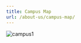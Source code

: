 ```yaml
---
title: Campus Map
url: /about-us/campus-map/
---
```


<p class="text-center"><img src="/img/stock/campus1.gif" alt="campus1"></p>
